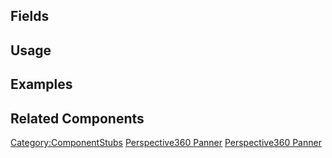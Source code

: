 <languages></languages> <translate>

## Fields

## Usage

## Examples

## Related Components

</translate>

[Category:ComponentStubs](Category:ComponentStubs "wikilink")
[Perspective360 Panner](Category:Components{{#translation:}} "wikilink")
[Perspective360
Panner](Category:Components:Common_UI:Drivers{{#translation:}} "wikilink")